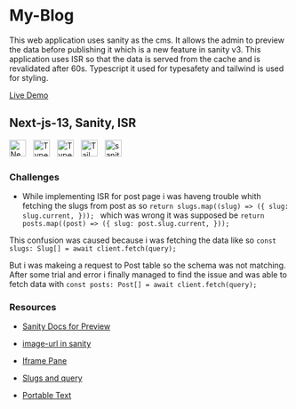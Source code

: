 # My-Blog

This web application uses sanity as the cms. It allows the admin to preview the data before publishing it which is a new feature in sanity v3. This application uses ISR so that the data is served from the cache and is revalidated after 60s. Typescript it used for typesafety and tailwind is used for styling.

[Live Demo](https://my-blog-beyck3otj-thabish-kader.vercel.app/)

## Next-js-13, Sanity, ISR

<img align="left" alt="NextJS" width="30px" style="padding-right:10px;" src="https://cdn.jsdelivr.net/gh/devicons/devicon/icons/nextjs/nextjs-original.svg" />
<img align="left" alt="TypeScript" width="30px" style="padding-right:10px;" src="https://cdn.jsdelivr.net/gh/devicons/devicon/icons/typescript/typescript-plain.svg" />
<img align="left" alt="TypeScript" width="30px" style="padding-right:10px;" src="https://www.vectorlogo.zone/logos/reactjs/reactjs-icon.svg" />

<img align="left" alt="Tailwind" width="30px" style="padding-right:10px;" src="https://cdn.jsdelivr.net/gh/devicons/devicon/icons/tailwindcss/tailwindcss-plain.svg" />

<img align="left" alt="sanity" width="30px" style="padding-right:10px;" src="https://pics.freeicons.io/uploads/icons/png/17521277461551942823-512.png" />

<br/>
<br/>

### Challenges

-   While implementing ISR for post page i was haveng trouble whith fetching the slugs from post as so `return slugs.map((slug) => ({
	slug: slug.current,
})); `
    which was wrong it was supposed be `return posts.map((post) => ({
	slug: post.slug.current,
})); `

This confusion was caused because i was fetching the data like so `const slugs: Slug[] = await client.fetch(query);`

But i was makeing a request to Post table so the schema was not matching. After some trial and error i finally managed to find the issue and was able to fetch data with `const posts: Post[] = await client.fetch(query);`

### Resources

-   [Sanity Docs for Preview](https://github.com/sanity-io/next-sanity#next-sanitypreview-live-real-time-preview)

-   [image-url in sanity](https://www.sanity.io/docs/image-url)

-   [Iframe Pane](https://www.sanity.io/plugins/iframe-pane)

-   [Slugs and query](https://www.sanity.io/docs/slug-type)

-   [Portable Text](https://www.npmjs.com/package/@portabletext/react)
